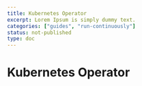 ```yaml
---
title: Kubernetes Operator
excerpt: Lorem Ipsum is simply dummy text.
categories: ["guides", "run-continuously"]
status: not-published
type: doc
---
```

# Kubernetes Operator
